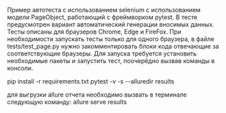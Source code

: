 Пример автотеста с использованием selenium с использованием модели PageObject, работающий с фреймворком pytest.
В тесте предусмотрен вариант автоматический генерации вносимых данных.
Тесты описаны для браузеров Chrome, Edge и FireFox. При необходимости запускать тесты только для одного браузера, в файле tests/test_page.py нужно закомментировать блоки кода отвечающие за соответствующие браузеры. 
Для запуска требуется установить необходимые пакеты и запустить тест, поочерёдно вызвав команды в консоли. 

pip install -r requirements.txt
pytest -v -s --alluredir results

для выгрузки allure отчета необходимо вызвать в терминале следующую команду:
allure serve results